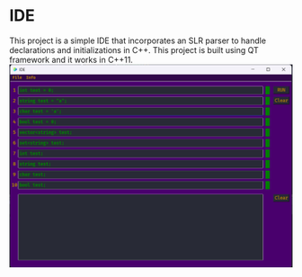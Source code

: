 # IDE

This project is a simple IDE that incorporates an SLR parser to handle declarations and initializations in C++.
This project is built using QT framework and it works in C++11.
<br>
![ide](ide.png)
